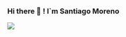 ### Hi there 👋 ! I`m Santiago Moreno

![](https://github-readme-stats.vercel.app/api/top-langs/?username=santiagoMoreno73&layout=compact)
